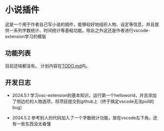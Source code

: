 # 小说插件

这是一个用于作者自己写小说的插件，能够较好地组织人物、设定等信息，并且提供一系列字数统计、时间统计等基础功能。除此之外这还是作者进行vscode-extension学习的模版

## 功能列表

目前还啥都没有。
计划内容在[TODO.md](./TODO.md)内。

## 开发日志
- 2024.5.1 学习vsc-extension的基本知识，运行第一个helloworld，并且添加了侧边栏的人物选项，将项目提交到github上（终于搞定vscode无法pull的bug）

- 2024.5.2 参考别人的代码加入了一个字数统计功能，放在vscode左下角，还有一些东西没太看懂
